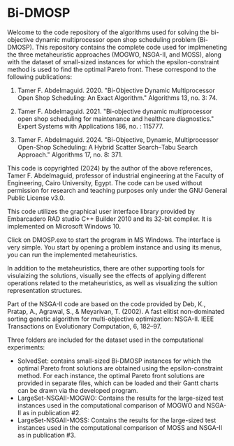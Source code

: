 # Bi-DMOSP
Welcome to the code repository of the algorithms used for solving the
bi-objective dynamic multiprocessor open shop scheduling problem (Bi-DMOSP). 
This repository contains the complete code used for implmeneting the three 
metaheuristic approaches (MOGWO, NSGA-II, and MOSS), along with the dataset 
of small-sized instances for which the epsilon-constraint method is used to 
find the optimal Pareto front. These correspond to the following publications:

1) Tamer F. Abdelmaguid. 2020. "Bi-Objective Dynamic Multiprocessor 
Open Shop Scheduling: An Exact Algorithm." Algorithms 13, no. 3: 74.

2) Tamer F. Abdelmaguid. 2021. "Bi-objective dynamic multiprocessor 
open shop scheduling for maintenance and healthcare diagnostics." 
Expert Systems with Applications 186, no. : 115777.

3) Tamer F. Abdelmaguid. 2024. "Bi-Objective, Dynamic, Multiprocessor 
Open-Shop Scheduling: A Hybrid Scatter Search–Tabu Search Approach." 
Algorithms 17, no. 8: 371.

This code is copyrighted (2024) by the author of the above references,
Tamer F. Abdelmaguid, professor of industrial engineering at the
Faculty of Engineering, Cairo University, Egypt.
The code can be used without permission for research and teaching
purposes only under the GNU General Public License v3.0.

This code utilizes the graphical user interface library provided
by Embarcadero RAD studio C++ Builder 2010 and its 32-bit compiler.
It is implemented on Microsoft Windows 10.

Click on DMOSP.exe to start the program in MS Windows. The interface is very
simple. You start by opening a problem instance and using its
menus, you can run the implemented metaheuristics.

In addition to the metaheuristics, there are other supporting
tools for visulaizing the solutions, visually see the effects
of applying different operations related to the metaheuristics,
as well as visualizing the sultion representation structures.

Part of the NSGA-II code are based on the code provided by 
Deb, K., Pratap, A., Agrawal, S., & Meyarivan, T. (2002).
A fast elitist non-dominated sorting genetic algorithm for multi-objective optimization:
NSGA-II. IEEE Transactions on Evolutionary Computation, 6, 182–97.

Three folders are included for the dataset used in the computational experiments:
* SolvedSet: contains small-sized Bi-DMOSP instances for which the optimal
  Pareto front solutions are obtained using the epsilon-constraint method.
  For each instance, the optimal Pareto front solutions are provided in
  separate files, which can be loaded and their Gantt charts can be drawn
  via the developed program.
* LargeSet-NSGAII-MOGWO: Contains the results for the large-sized test instances
  used in the computational comparison of MOGWO and NSGA-II as in publication #2. 
* LargeSet-NSGAII-MOSS: Contains the results for the large-sized test instances
  used in the computational comparison of MOSS and NSGA-II as in publication #3.
